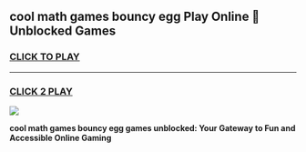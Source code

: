 
## cool math games bouncy egg Play Online 👋 Unblocked Games
<h3>
<a href="https://news.freeplayer.one?title=cool_math_games_bouncy_egg&ref=17CMG">CLICK TO PLAY</a></h3>
<hr>

<h3>
<a href="https://news.freeplayer.one?title=cool_math_games_bouncy_egg&ref=17CMG">CLICK 2 PLAY</a>
  
</h3>

<a href="https://news.freeplayer.one?title=cool_math_games_bouncy_egg&ref=17CMG/"><img src="https://clearcache.store/games.png"></a>


**cool math games bouncy egg games unblocked: Your Gateway to Fun and Accessible Online Gaming**
